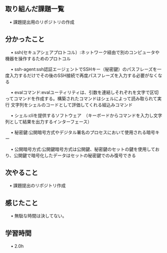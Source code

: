 ## 取り組んだ課題一覧
           
 　• 課題提出用のリポジトリの作成
    
## 分かったこと

　 • ssh(セキュアシェアプロトコル）:ネットワーク経由で別のコンピュータや機器を操作するためのプロトコル

　 • ssh-agent:ssh認証エージェントでSSHキー（秘密鍵）のパスフレーズを一度入力するだけでその後のSSH接続で再度パスフレーズを入力する必要がなくなる

　 • evalコマンド:evalユーティリティは、引数を連結しそれぞれを文字で区切ってコマンドを作成する。構築されたコマンドはシェルによって読み取られて実行
文字列をシェルのコードとして評価してくれる組込みコマンド

　 • シェル:cliを提供するソフトウェア　（キーボードからコマンドを入力し文字列として結果を出力するインターフェース）

　 • 秘密鍵:公開暗号方式やデジタル署名のプロセスにおいて使用される暗号キー

　 • 公開暗号方式:公開鍵暗号方式は公開鍵、秘密鍵のセットの鍵を使用しており、公開鍵で暗号化したデータはセットの秘密鍵でのみ復号できる


## 次やること　
           
 　• 課題提出のリポジトリ作成

## 感じたこと

　 • 無駄な時間は決してない。

## 学習時間

　 • 2.0h